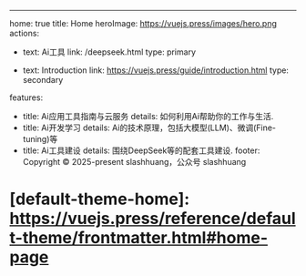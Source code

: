 ---
home: true
title: Home
heroImage: https://vuejs.press/images/hero.png
actions:
  - text: Ai工具
    link: /deepseek.html
    type: primary

  - text: Introduction
    link: https://vuejs.press/guide/introduction.html
    type: secondary

features:
  - title: Ai应用工具指南与云服务
    details: 如何利用Ai帮助你的工作与生活.
  - title: Ai开发学习
    details: Ai的技术原理，包括大模型(LLM)、微调(Fine-tuning)等
  - title: Ai工具建设
    details: 围绕DeepSeek等的配套工具建设.
footer:  Copyright © 2025-present slashhuang，公众号 slashhuang

# [default-theme-home]: https://vuejs.press/reference/default-theme/frontmatter.html#home-page
